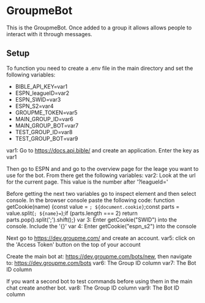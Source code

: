 # GroupmeBot

This is the GroupmeBot. Once added to a group it allows allows people to interact with it through messages.

## Setup

To function you need to create a .env file in the main directory and set the following variables:

- BIBLE_API_KEY=var1
- ESPN_leagueID=var2
- ESPN_SWID=var3
- ESPN_S2=var4
- GROUPME_TOKEN=var5
- MAIN_GROUP_ID=var6
- MAIN_GROUP_BOT=var7
- TEST_GROUP_ID=var8
- TEST_GROUP_BOT=var9

var1: Go to https://docs.api.bible/ and create an application. Enter the key as var1

Then go to ESPN and and go to the overview page for the leage you want to use for the bot. From there get the following variables:
var2: Look at the url for the current page. This value is the number after '?leagueId='

Before getting the next two variables go to inspect element and then select console. In the browser console paste the following code: function getCookie(name) {const value = `; ${document.cookie}`;const parts = value.split(`; ${name}=`);if (parts.length === 2) return parts.pop().split(';').shift();}
var 3: Enter getCookie("SWID") into the console. Include the '{}'
var 4: Enter getCookie("espn_s2") into the console

Next go to https://dev.groupme.com/ and create an account.
var5: click on the 'Access Token' button on the top of your account

Create the main bot at: https://dev.groupme.com/bots/new, then navigate to: https://dev.groupme.com/bots
var6: The Group ID column
var7: The Bot ID column

If you want a second bot to test commands before using them in the main chat create another bot.
var8: The Group ID column
var9: The Bot ID column
